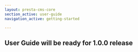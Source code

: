 ```yaml
---
layout: presta-cms-core
section_active: user-guide
navigation_active: getting-started

---
```


## User Guide will be ready for 1.0.0 release